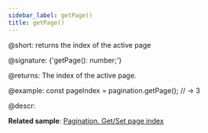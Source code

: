 ```yaml
---
sidebar_label: getPage()
title: getPage()
---          
```


@short: returns the index of the active page

@signature: {'getPage(): number;'}

@returns:
The index of the active page.

@example:
const pageIndex = pagination.getPage();
// -> 3

@descr:

**Related sample**: [Pagination. Get/Set page index](https://snippet.dhtmlx.com/qepjgf7h)

[comment]: # (@related: pagination/usage.md#settinggetting-the-active-page)
